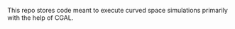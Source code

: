 This repo stores code meant to execute curved space simulations primarily with the help of CGAL. 



